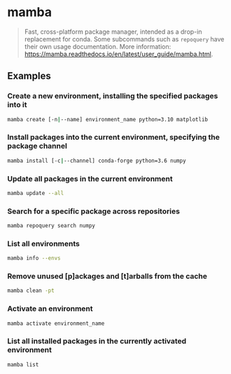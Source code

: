 # mamba

> Fast, cross-platform package manager, intended as a drop-in replacement for conda. Some subcommands such as `repoquery` have their own usage documentation. More information: <https://mamba.readthedocs.io/en/latest/user_guide/mamba.html>.

## Examples

### Create a new environment, installing the specified packages into it

```bash
mamba create [-n|--name] environment_name python=3.10 matplotlib
```

### Install packages into the current environment, specifying the package channel

```bash
mamba install [-c|--channel] conda-forge python=3.6 numpy
```

### Update all packages in the current environment

```bash
mamba update --all
```

### Search for a specific package across repositories

```bash
mamba repoquery search numpy
```

### List all environments

```bash
mamba info --envs
```

### Remove unused [p]ackages and [t]arballs from the cache

```bash
mamba clean -pt
```

### Activate an environment

```bash
mamba activate environment_name
```

### List all installed packages in the currently activated environment

```bash
mamba list
```
